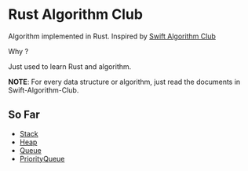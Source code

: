 # Rust Algorithm Club

Algorithm implemented in Rust. Inspired by [Swift Algorithm Club](https://github.com/raywenderlich/swift-algorithm-club)

Why ? 

Just used to learn Rust and algorithm.

**NOTE**: For every data structure or algorithm, just read the documents in Swift-Algorithm-Club.

## So Far

- [Stack](https://github.com/raywenderlich/swift-algorithm-club/blob/master/Stack/README.markdown)
- [Heap](https://github.com/raywenderlich/swift-algorithm-club/blob/master/Heap/README.markdown)
- [Queue](https://github.com/raywenderlich/swift-algorithm-club/blob/master/Queue/README.markdown)
- [PriorityQueue](https://github.com/raywenderlich/swift-algorithm-club/blob/master/Priority%20Queue/README.markdown)

